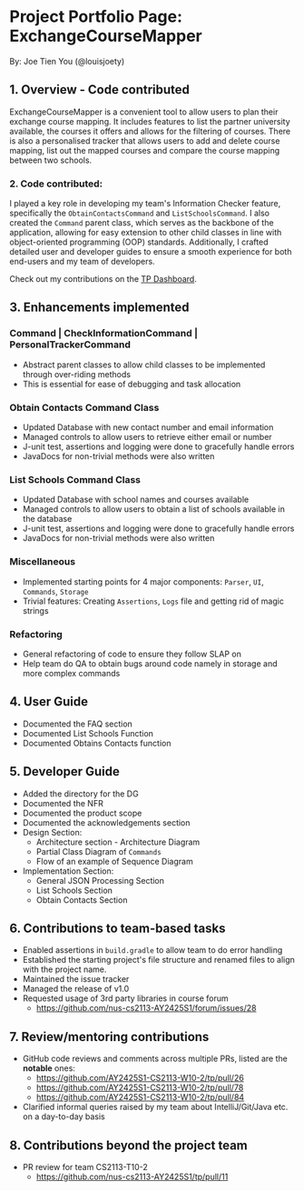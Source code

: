 # Project Portfolio Page: ExchangeCourseMapper

By: Joe Tien You (@louisjoety)

## 1. Overview - Code contributed
ExchangeCourseMapper is a convenient tool to allow users to plan their exchange course mapping.
It includes features to list the partner university available, the courses it offers and allows for the filtering of
courses. There is also a personalised tracker that allows users to add and delete course mapping, list out the mapped
courses and compare the course mapping between two schools.

### 2. Code contributed:
I played a key role in developing my team's Information Checker feature, specifically the `ObtainContactsCommand` and 
`ListSchoolsCommand`. I also created the `Command` parent class, which serves as the backbone of the application, 
allowing for easy extension to other child classes in line with object-oriented programming (OOP) standards. 
Additionally, I crafted detailed user and developer guides to ensure a smooth experience for both end-users and 
my team of developers.

Check out my contributions on the [TP Dashboard](https://nus-cs2113-ay2425s1.github.io/tp-dashboard/?search=louisjoety&sort=groupTitle%20dsc&sortWithin=title&since=2024-09-20&timeframe=commit&mergegroup=&groupSelect=groupByRepos&breakdown=false).

## 3. Enhancements implemented

### Command | CheckInformationCommand | PersonalTrackerCommand
* Abstract parent classes to allow child classes to be implemented through over-riding methods
* This is essential for ease of debugging and task allocation

### Obtain Contacts Command Class
* Updated Database with new contact number and email information
* Managed controls to allow users to retrieve either email or number
* J-unit test, assertions and logging were done to gracefully handle errors
* JavaDocs for non-trivial methods were also written

### List Schools Command Class
* Updated Database with school names and courses available
* Managed controls to allow users to obtain a list of schools available in the database
* J-unit test, assertions and logging were done to gracefully handle errors
* JavaDocs for non-trivial methods were also written

### Miscellaneous
* Implemented starting points for 4 major components: `Parser`, `UI`, `Commands`, `Storage`
* Trivial features: Creating `Assertions`, `Logs` file and getting rid of magic strings

### Refactoring
* General refactoring of code to ensure they follow SLAP on 
* Help team do QA to obtain bugs around code namely in storage and more complex commands

## 4. User Guide
* Documented the FAQ section 
* Documented List Schools Function
* Documented Obtains Contacts function 

## 5. Developer Guide
* Added the directory for the DG 
* Documented the NFR
* Documented the product scope
* Documented the acknowledgements section
* Design Section: 
  * Architecture section - Architecture Diagram
  * Partial Class Diagram of `Commands`
  * Flow of an example of Sequence Diagram 
* Implementation Section: 
  * General JSON Processing Section
  * List Schools Section
  * Obtain Contacts Section

## 6. Contributions to team-based tasks
* Enabled assertions in `build.gradle` to allow team to do error handling
* Established the starting project's file structure and renamed files to align with the project name.
* Maintained the issue tracker 
* Managed the release of v1.0
* Requested usage of 3rd party libraries in course forum
  * https://github.com/nus-cs2113-AY2425S1/forum/issues/28

## 7. Review/mentoring contributions
* GitHub code reviews and comments across multiple PRs, listed are the **notable** ones:
  * https://github.com/AY2425S1-CS2113-W10-2/tp/pull/26
  * https://github.com/AY2425S1-CS2113-W10-2/tp/pull/78
  * https://github.com/AY2425S1-CS2113-W10-2/tp/pull/84
* Clarified informal queries raised by my team about IntelliJ/Git/Java etc. on a day-to-day basis

## 8. Contributions beyond the project team
* PR review for team CS2113-T10-2
  * https://github.com/nus-cs2113-AY2425S1/tp/pull/11
